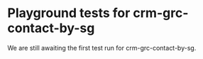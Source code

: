 # Playground tests for crm-grc-contact-by-sg
We are still awaiting the first test run for crm-grc-contact-by-sg.
